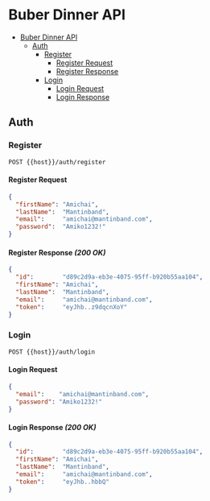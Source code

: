 # Buber Dinner API

- [Buber Dinner API](#buber-dinner-api)
    - [Auth](#auth)
        - [Register](#register)
            - [Register Request](#register-request)
            - [Register Response](#register-response-_200-ok_)
        - [Login](#login)
            - [Login Request](#login-request)
            - [Login Response](#login-response-_200-ok_)

## Auth

### Register

```http request
POST {{host}}/auth/register
```

#### Register Request

```json
{
  "firstName": "Amichai",
  "lastName":  "Mantinband",
  "email":     "amichai@mantinband.com",
  "password":  "Amiko1232!"
}
```

#### Register Response _(200 OK)_

```json
{
  "id":        "d89c2d9a-eb3e-4075-95ff-b920b55aa104",
  "firstName": "Amichai",
  "lastName":  "Mantinband",
  "email":     "amichai@mantinband.com",
  "token":     "eyJhb..z9dqcnXoY"
}
```

### Login

```http request
POST {{host}}/auth/login
```

#### Login Request

```json
{
  "email":    "amichai@mantinband.com",
  "password": "Amiko1232!"
}
```

#### Login Response _(200 OK)_

```json
{
  "id":        "d89c2d9a-eb3e-4075-95ff-b920b55aa104",
  "firstName": "Amichai",
  "lastName":  "Mantinband",
  "email":     "amichai@mantinband.com",
  "token":     "eyJhb..hbbQ"
}
```
